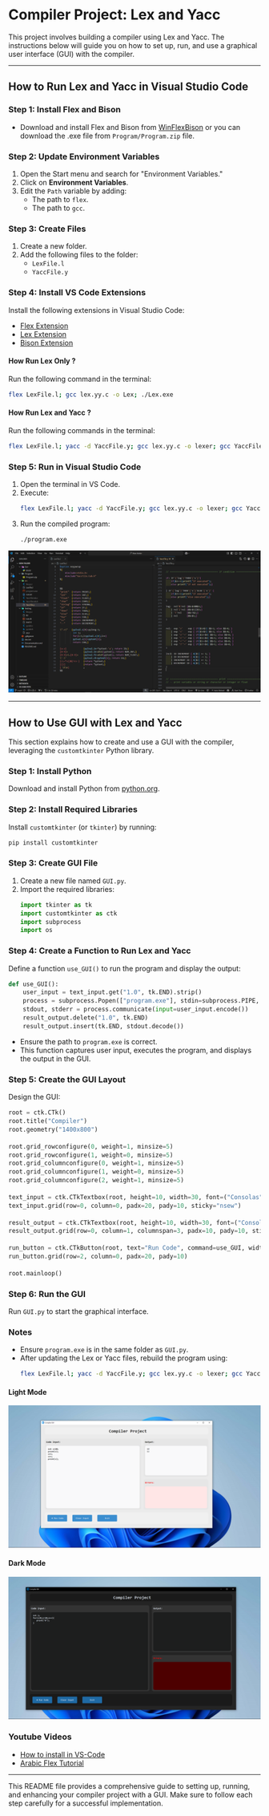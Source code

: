 # Compiler Project: Lex and Yacc

This project involves building a compiler using Lex and Yacc. The instructions below will guide you on how to set up, run, and use a graphical user interface (GUI) with the compiler.

----

## How to Run Lex and Yacc in Visual Studio Code

### Step 1: Install Flex and Bison
- Download and install Flex and Bison from [WinFlexBison](https://sourceforge.net/projects/winflexbison/) or you can download the .exe file from `Program/Program.zip` file.

### Step 2: Update Environment Variables
1. Open the Start menu and search for "Environment Variables."
2. Click on **Environment Variables**.
3. Edit the `Path` variable by adding:
   - The path to `flex`.
   - The path to `gcc`.

### Step 3: Create Files
1. Create a new folder.
2. Add the following files to the folder:
   - `LexFile.l`
   - `YaccFile.y`

### Step 4: Install VS Code Extensions
Install the following extensions in Visual Studio Code:
- [Flex Extension](https://marketplace.visualstudio.com/items?itemName=daohong-emilio.yash)
- [Lex Extension](https://marketplace.visualstudio.com/items?itemName=luniclynx.lex)
- [Bison Extension](https://marketplace.visualstudio.com/items?itemName=luniclynx.bison)

#### How Run Lex Only ?
Run the following command in the terminal:
```bash
flex LexFile.l; gcc lex.yy.c -o Lex; ./Lex.exe
```

#### How Run Lex and Yacc ?
Run the following commands in the terminal:
```bash
flex LexFile.l; yacc -d YaccFile.y; gcc lex.yy.c -o lexer; gcc YaccFile.tab.c lex.yy.c -o program
```

### Step 5: Run in Visual Studio Code
1. Open the terminal in VS Code.
2. Execute:
   ```bash
   flex LexFile.l; yacc -d YaccFile.y; gcc lex.yy.c -o lexer; gcc YaccFile.tab.c lex.yy.c -o program
   ```
3. Run the compiled program:
   ```bash
   ./program.exe
   ```

![alt text](Assets/Images/Image1.png)

---

## How to Use GUI with Lex and Yacc

This section explains how to create and use a GUI with the compiler, leveraging the `customtkinter` Python library.

### Step 1: Install Python
Download and install Python from [python.org](https://www.python.org/downloads/).

### Step 2: Install Required Libraries
Install `customtkinter` (or `tkinter`) by running:
```bash
pip install customtkinter
```

### Step 3: Create GUI File
1. Create a new file named `GUI.py`.
2. Import the required libraries:
   ```python
   import tkinter as tk
   import customtkinter as ctk
   import subprocess
   import os
   ```

### Step 4: Create a Function to Run Lex and Yacc
Define a function `use_GUI()` to run the program and display the output:
```python
def use_GUI():
    user_input = text_input.get("1.0", tk.END).strip()  
    process = subprocess.Popen(["program.exe"], stdin=subprocess.PIPE, stdout=subprocess.PIPE, stderr=subprocess.PIPE)
    stdout, stderr = process.communicate(input=user_input.encode())  
    result_output.delete("1.0", tk.END)  
    result_output.insert(tk.END, stdout.decode())  
```
- Ensure the path to `program.exe` is correct.
- This function captures user input, executes the program, and displays the output in the GUI.

### Step 5: Create the GUI Layout
Design the GUI:
```python
root = ctk.CTk()  
root.title("Compiler")
root.geometry("1400x800")  

root.grid_rowconfigure(0, weight=1, minsize=5)  
root.grid_rowconfigure(1, weight=0, minsize=5)
root.grid_columnconfigure(0, weight=1, minsize=5)
root.grid_columnconfigure(1, weight=0, minsize=5)  
root.grid_columnconfigure(2, weight=1, minsize=5)

text_input = ctk.CTkTextbox(root, height=10, width=30, font=("Consolas", 19, "bold"), wrap=tk.WORD, corner_radius=8)
text_input.grid(row=0, column=0, padx=20, pady=10, sticky="nsew")

result_output = ctk.CTkTextbox(root, height=10, width=30, font=("Consolas", 19, "bold"), wrap=tk.WORD, corner_radius=8)
result_output.grid(row=0, column=1, columnspan=3, padx=10, pady=10, sticky="nsew")

run_button = ctk.CTkButton(root, text="Run Code", command=use_GUI, width=200, height=40, font=("Consolas", 15, "bold"))
run_button.grid(row=2, column=0, padx=20, pady=10)

root.mainloop()
```

### Step 6: Run the GUI
Run `GUI.py` to start the graphical interface.

### Notes
- Ensure `program.exe` is in the same folder as `GUI.py`.
- After updating the Lex or Yacc files, rebuild the program using:
  ```bash
  flex LexFile.l; yacc -d YaccFile.y; gcc lex.yy.c -o lexer; gcc YaccFile.tab.c lex.yy.c -o program
  ```

#### Light Mode 
![alt text](Assets/Images/image.png)

#### Dark Mode
![alt text](Assets/Images/Image2.png)

### Youtube Videos 
- [How to install in VS-Code](https://www.youtube.com/watch?v=Zs99QnRUt5c&t)
- [Arabic Flex Tutorial](https://www.youtube.com/watch?v=Zs99QnRUt5c&list=PLd_aE3prUmHfvPeSMzUou3dUEMWIAjT-X)


---



This README file provides a comprehensive guide to setting up, running, and enhancing your compiler project with a GUI. Make sure to follow each step carefully for a successful implementation.

